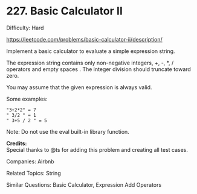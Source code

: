 # 227. Basic Calculator II

Difficulty: Hard

https://leetcode.com/problems/basic-calculator-ii/description/

Implement a basic calculator to evaluate a simple expression string.

The expression string contains only non-negative integers, +, -, *, / operators and empty spaces . The integer division should truncate toward zero.

You may assume that the given expression is always valid.

Some examples:
```
"3+2*2" = 7
" 3/2 " = 1
" 3+5 / 2 " = 5
```
Note: Do not use the eval built-in library function.

**Credits:**  
Special thanks to @ts for adding this problem and creating all test cases.

Companies: Airbnb

Related Topics: String

Similar Questions: Basic Calculator, Expression Add Operators
